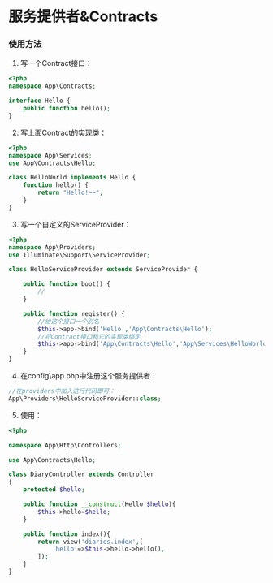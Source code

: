 # 服务提供者&Contracts

### 使用方法

1. 写一个Contract接口：

```php
<?php
namespace App\Contracts;

interface Hello {
	public function hello();
}
```

2. 写上面Contract的实现类：

```php
<?php
namespace App\Services;
use App\Contracts\Hello;

class HelloWorld implements Hello {
    function hello() {
    	return "Hello!~~";
    }
}
```

3. 写一个自定义的ServiceProvider：

```php
<?php
namespace App\Providers;
use Illuminate\Support\ServiceProvider;

class HelloServiceProvider extends ServiceProvider {

    public function boot() {
        //
    }

    public function register() {
        //给这个接口一个别名
        $this->app->bind('Hello','App\Contracts\Hello');
        //将Contract接口和它的实现类绑定
        $this->app->bind('App\Contracts\Hello','App\Services\HelloWorld');
    }
}
```

4. 在config\app.php中注册这个服务提供者：

```php
//在providers中加入这行代码即可：
App\Providers\HelloServiceProvider::class;
```

5. 使用：

```php
<?php

namespace App\Http\Controllers;

use App\Contracts\Hello;

class DiaryController extends Controller
{
    protected $hello;

    public function __construct(Hello $hello){
        $this->hello=$hello;
    }

    public function index(){
        return view('diaries.index',[
            'hello'=>$this->hello->hello(),
        ]);
    }
}
```

